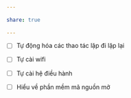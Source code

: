 ---  
share: true  
---  
- [ ] Tự động hóa các thao tác lặp đi lặp lại   
- [ ] Tự cài wifi  
- [ ] Tự cài hệ điều hành  
- [ ] Hiểu về phần mềm mã nguồn mở